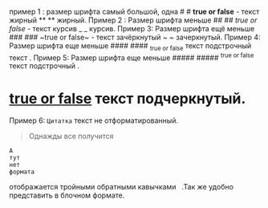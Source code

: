 пример 1 : 
размер шрифта самый большой, одна # # **true or false** - текст жирный ** ** жирный.
Пример 2 :
Размер шрифта меньше ## ## _true or false_ - текст курсив _ _ курсив.
Пример 3:
Размер шрифта ещё меньше ### ### ~true or false~ - текст зачёркнутый ~ ~ зачеркнутый.
Пример 4:
Размер шрифта еще меньше #### #### <sub>true or false</sub> текст подстрочный текст <sub></sub>.
Пример 5:
Размер шрифта еще меньше ##### ##### <sup>true or false</sup> текст подстрочный <sup></sup>.
# <ins>true or false</ins> текст подчеркнутый.
Пример 6:
`Цитатка` текст не отформатированный.
> Однажды все получится
```
А
тут
нет
формата
```
отображается тройными обратными кавычками ``` ```.Так же удобно представить в блочном формате.
